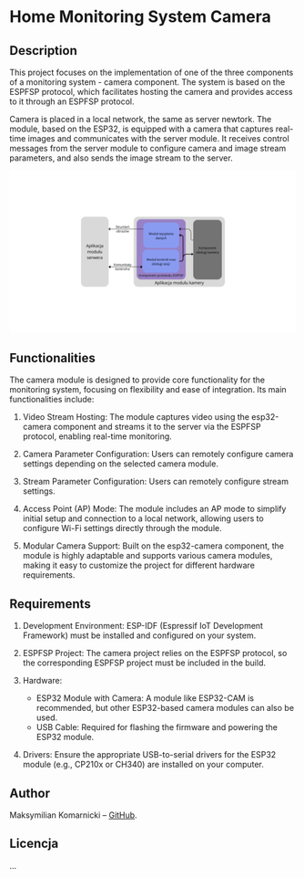 # Home Monitoring System Camera

## Description

This project focuses on the implementation of one of the three components of a monitoring system - camera component. The system is based on the ESPFSP protocol, which facilitates hosting the camera and provides access to it through an ESPFSP protocol.

Camera is placed in a local network, the same as server newtork. The module, based on the ESP32, is equipped with a camera that captures real-time images and communicates with the server module. It receives control messages from the server module to configure camera and image stream parameters, and also sends the image stream to the server.

![Application architecture](./modul_client_push.png)

## Functionalities

The camera module is designed to provide core functionality for the monitoring system, focusing on flexibility and ease of integration. Its main functionalities include:

1. Video Stream Hosting: The module captures video using the esp32-camera component and streams it to the server via the ESPFSP protocol, enabling real-time monitoring.

2. Camera Parameter Configuration: Users can remotely configure camera settings depending on the selected camera module.

3. Stream Parameter Configuration: Users can remotely configure stream settings.

4. Access Point (AP) Mode: The module includes an AP mode to simplify initial setup and connection to a local network, allowing users to configure Wi-Fi settings directly through the module.

5. Modular Camera Support: Built on the esp32-camera component, the module is highly adaptable and supports various camera modules, making it easy to customize the project for different hardware requirements.

## Requirements

1. Development Environment: ESP-IDF (Espressif IoT Development Framework) must be installed and configured on your system.

2. ESPFSP Project: The camera project relies on the ESPFSP protocol, so the corresponding ESPFSP project must be included in the build.

3. Hardware:

    - ESP32 Module with Camera: A module like ESP32-CAM is recommended, but other ESP32-based camera modules can also be used.
    - USB Cable: Required for flashing the firmware and powering the ESP32 module.

4. Drivers: Ensure the appropriate USB-to-serial drivers for the ESP32 module (e.g., CP210x or CH340) are installed on your computer.

## Author

Maksymilian Komarnicki – [GitHub](https://github.com/makz00).

## Licencja

...

